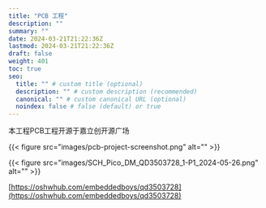```yaml
---
title: "PCB 工程"
description: ""
summary: ""
date: 2024-03-21T21:22:36Z
lastmod: 2024-03-21T21:22:36Z
draft: false
weight: 401
toc: true
seo:
  title: "" # custom title (optional)
  description: "" # custom description (recommended)
  canonical: "" # custom canonical URL (optional)
  noindex: false # false (default) or true
---
```


本工程PCB工程开源于嘉立创开源广场

{{< figure src="images/pcb-project-screenshot.png" alt="" >}}

{{< figure src="images/SCH_Pico_DM_QD3503728_1-P1_2024-05-26.png" alt="" >}}

[https://oshwhub.com/embeddedboys/qd3503728](https://oshwhub.com/embeddedboys/qd3503728)